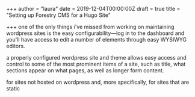 +++
author = "laura"
date = 2019-12-04T00:00:00Z
draft = true
title = "Setting up Forestry CMS for a Hugo Site"

+++
one of the only things i've missed from working on maintaining wordpress sites is the easy configurability—log in to the dashboard and you'll have access to edit a number of elements through easy WYSIWYG editors.

a properly configured wordpress site and theme allows easy access and control to some of the most prominent items of a site, such as title, what sections appear on what pages, as well as longer form content.

for sites not hosted on wordpress and, more specifically, for sites that are static